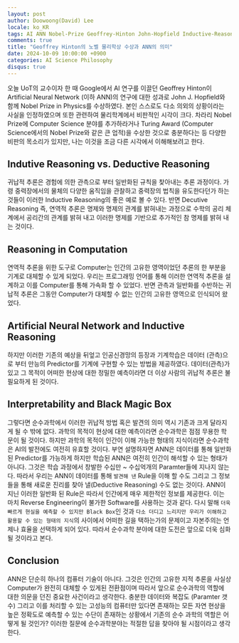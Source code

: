```yaml
---
layout: post
author: Doowoong(David) Lee
locale: ko_KR
tags: AI ANN Nobel-Prize Geoffrey-Hinton John-Hopfield Inductive-Reasoning Deductive-Reasoning Pure-Science
comments: true
title: "Geoffrey Hinton의 노벨 물리학상 수상과 ANN의 의미"
date: 2024-10-09 10:00:00 +0900
categories: AI Science Philosophy
disqus: true
---
```


오늘 UoT의 교수이자 한 때 Google에서 AI 연구를 이끌던 Geoffrey Hinton이 Artificial Neural Network (이하 ANN)의 연구에 대한 성과로 John J. Hopfield와 함께 Nobel Prize in Physics를 수상하였다. 본인 스스로도 다소 의외의 상황이라는 사실을 인정하였으며 또한 관련하여 물리학계에서 비판적인 시각이 크다. 차라리 Nobel Prize에 Computer Science 분야를 추가하라거나 Turing Award (Computer Science에서의 Nobel Prize와 같은 큰 업적)을 수상한 것으로 충분하다는 등 다양한 비판의 목소리가 있지만, 나는 이것을 조금 다른 시각에서 이해해보려고 한다.

## Indutive Reasoning vs. Deductive Reasoning

귀납적 추론은 경험에 의한 관측으로 부터 일반화된 규칙을 찾아내는 추론 과정이다. 가령 중력장에서의 물체의 다양한 움직임을 관찰하고 중력장의 법칙을 유도한다던가 하는 것들이 이러한 Inductive Reasoning의 좋은 예로 볼 수 있다. 반면 Decutive Reasoning 즉, 연역적 추론은 명제와 명제의 관계를 밝혀내는 과정으로 수학의 공리 체계에서 공리간의 관계를 밝혀 내고 이러한 명제를 기반으로 추가적인 참 명제를 밝혀 내는 것이다.

## Reasoning in Computation

연역적 추론을 위한 도구로 Computer는 인간의 고유한 영역이었던 추론의 한 부분을 기계로 대체할 수 있게 되었다. 우리는 프로그래밍 언어를 통해 이러한 연역적 추론을 설계하고 이를 Computer를 통해 가속화 할 수 있었다. 반면 관측과 일반화를 수반하는 귀납적 추론은 그동안 Computer가 대체할 수 없는 인간의 고유한 영역으로 인식되어 왔었다.

## Artificial Neural Network and Inductive Reasoning

하지만 이러한 기존의 예상을 뒤엎고 인공신경망의 등장과 기계학습은 데이터 (관측)으로 부터 만능의 Predictor를 기계에 구현할 수 있는 방법을 제공하였다. 데이터(관측)가 있고 그 목적이 어떠한 현상에 대한 정밀한 예측이라면 더 이상 사람의 귀납적 추론은 불필요하게 된 것이다.

## Interpretability and Black Magic Box

그렇다면 순수과학에서 이러한 귀납적 방법 혹은 발견의 의미 역시 기존과 크게 달라지게 될 수 밖에 없다. 과학의 목적이 현상에 대한 예측이라면 순수과학은 점점 무용한 학문이 될 것이다. 하지만 과학의 목적이 인간이 이해 가능한 형태의 지식이라면 순수과학은 AI의 발전에도 여전히 유효할 것이다. 부연 설명하자면 ANN은 데이터를 통해 일반화된 Predictor를 가능하게 하지만 학습된 ANN은 여전히 인간이 해석할 수 있는 형태가 아니다. 그것은 학습 과정에서 창발한 수십만 ~ 수십억개의 Paramter들에 지나지 않는다. 따라서 우리는 ANN이 데이터를 통해 `발견해 낸` Rule을 이해 할 수도 그리고 그 정보들을 통해 새로운 진리를 찾아 낼(Deductive Reasoning) 수도 없는 것이다. ANN이 지닌 이러한 일반화 된 Rule은 따라서 인간에게 매우 제한적인 정보를 제공한다. 이는 마치 Reverse Engineering이 불가한 Software를 사용하는 것과 같다. 다시 말해 `더욱 빠르게 현실을 예측할 수 있지만 Black Box`인 것과 `다소 더디고 느리지만 우리가 이해하고 활용할 수 있는 형태의 지식`의 사이에서 어떠한 길을 택하는가의 문제이고 자본주의는 언제나 효율을 선택하게 되어 있다. 따라서 순수과학 분야에 대한 도전은 앞으로 더욱 심화될 것이라고 본다.

## Conclusion

ANN은 단순히 하나의 컴퓨터 기술이 아니다. 그것은 인간의 고유한 지적 추론을 사실상 Computer가 완전히 대체할 수 있게된 전환점이며 따라서 앞으로 순수과학의 역할에 대한 의문을 던진 중요한 사건이라고 생각한다. 충분한 데이터와 복잡도 (Paramter 갯수) 그리고 이를 처리할 수 있는 고성능의 컴퓨터만 있다면 존재하는 모든 자연 현상을 높은 정확도로 예측할 수 있는 수단이 존재하는 상황에서 기존의 순수 과학의 역할은 어떻게 될 것인가? 이러한 질문에 순수과학분야는 적절한 답을 찾아야 될 시점이라고 생각한다.

